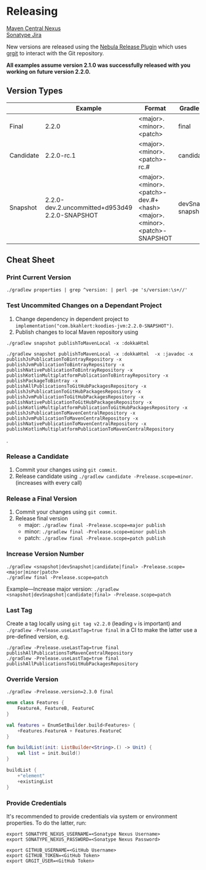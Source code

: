 # Releasing

[Maven Central Nexus](https://oss.sonatype.org/#welcome)  
[Sonatype Jira](https://issues.sonatype.org/secure/Dashboard.jspa)

New versions are released using the [Nebula Release Plugin](https://github.com/nebula-plugins/nebula-release-plugin) which
uses [grgit](https://github.com/ajoberstar/grgit) to interact with the Git repository.

**All examples assume version 2.1.0 was successfully released with you working on future version 2.2.0.**

## Version Types

|           	| Example                                            | Format                                                                    | Gradle Task            |
|-----------	|------------------------------------------------	|-----------------------------------------------------------------------	|----------------------	|
| Final        | 2.2.0                                            | &lt;major&gt;.&lt;minor&gt;.&lt;patch&gt;                                                | final                    |
| Candidate    | 2.2.0-rc.1                                        | &lt;major&gt;.&lt;minor&gt;.&lt;patch&gt;-rc.#                                            | candidate                |
| Snapshot    | 2.2.0-dev.2.uncommitted+d953d49<br>2.2.0-SNAPSHOT    | &lt;major&gt;.&lt;minor&gt;.&lt;patch&gt;-dev.#+&lt;hash&gt;<br>&lt;major&gt;.&lt;minor&gt;.&lt;patch&gt;-SNAPSHOT    | devSnapshot<br>snapshot    |

## Cheat Sheet

### Print Current Version

```shell
./gradlew properties | grep ^version: | perl -pe 's/version:\s+//'
```

### Test Uncommited Changes on a Dependant Project

1. Change dependency in dependent project to `implementation("com.bkahlert:koodies-jvm:2.2.0-SNAPSHOT")`.
2. Publish changes to local Maven repository using

```shell
./gradlew snapshot publishToMavenLocal -x :dokkaHtml
```

```shell
./gradlew snapshot publishToMavenLocal -x :dokkaHtml  -x :javadoc -x publishJsPublicationToBintrayRepository -x publishJvmPublicationToBintrayRepository -x publishNativePublicationToBintrayRepository -x publishKotlinMultiplatformPublicationToBintrayRepository -x publishPackageToBintray -x publishAllPublicationsToGitHubPackagesRepository -x publishJsPublicationToGitHubPackagesRepository -x publishJvmPublicationToGitHubPackagesRepository -x publishNativePublicationToGitHubPackagesRepository -x publishKotlinMultiplatformPublicationToGitHubPackagesRepository -x publishJsPublicationToMavenCentralRepository -x publishJvmPublicationToMavenCentralRepository -x publishNativePublicationToMavenCentralRepository -x publishKotlinMultiplatformPublicationToMavenCentralRepository
```

.

### Release a Candidate

1. Commit your changes using `git commit`.
2. Release candidate using `./gradlew candidate -Prelease.scope=minor`.
   (increases with every call)

### Release a Final Version

1. Commit your changes using `git commit`.
2. Release final version
    - major: `./gradlew final -Prelease.scope=major publish`
    - minor: `./gradlew final -Prelease.scope=minor publish`
    - patch: `./gradlew final -Prelease.scope=patch publish`

### Increase Version Number

```shell
./gradlew <snapshot|devSnapshot|candidate|final> -Prelease.scope=<major|minor|patch>
./gradlew final -Prelease.scope=patch
```

Example—Increase major version: `./gradlew <snapshot|devSnapshot|candidate|final> -Prelease.scope=patch`

### Last Tag

Create a tag locally using `git tag v2.2.0` (leading `v`  is important) and `./gradlew -Prelease.useLastTag=true final` in a CI to make the latter use a
pre-defined version, e.g.

```shell
./gradlew -Prelease.useLastTag=true final publishAllPublicationsToMavenCentralRepository
./gradlew -Prelease.useLastTag=true final publishAllPublicationsToGitHubPackagesRepository
```

### Override Version

```shell
./gradlew -Prelease.version=2.3.0 final
```

```kotlin
enum class Features {
    FeatureA, FeatureB, FeatureC
}

val features = EnumSetBuilder.build<Features> {
    +Features.FeatureA + Features.FeatureC
}
```

```kotlin
fun buildList(init: ListBuilder<String>.() -> Unit) {
    val list = init.build()
}

buildList {
    +"element"
    +existingList
}
```

### Provide Credentials

It's recommended to provide credentials via system or environment properties. To do the latter, run:

```shell
export SONATYPE_NEXUS_USERNAME=<Sonatype Nexus Username>
export SONATYPE_NEXUS_PASSWORD=<Sonatype Nexus Password>

export GITHUB_USERNAME=<GitHub Username>
export GITHUB_TOKEN=<GitHub Token>
export GRGIT_USER=<GitHub Token>
```

